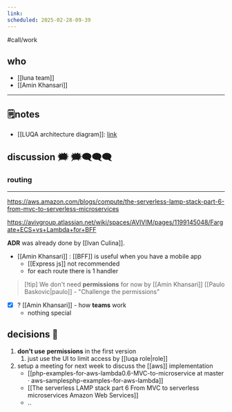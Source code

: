 ```yaml
---
link: 
scheduled: 2025-02-28-09-39
---
```

#call/work

## who
- [[luna team]]
- [[Amin Khansari]]
---
## 🗒notes
- [[LUQA architecture diagram]]: [link](https://app.diagrams.net/#G1WHeTK9dehWtF3CxhmbSvcqu62VcirKgy#%7B%22pageId%22%3A%22SKX4-Kodgnol6JenRwo7%22%7D)

## discussion 🗯 🗯🗨🗨🗨

### routing 
********
https://aws.amazon.com/blogs/compute/the-serverless-lamp-stack-part-6-from-mvc-to-serverless-microservices

https://avivgroup.atlassian.net/wiki/spaces/AVIVIM/pages/1199145048/Fargate+ECS+vs+Lambda+for+BFF

**ADR** was already done by [[Ivan Culina]].

- [[Amin Khansari]] : [[BFF]] is useful when you have a mobile app
	- [[Express js]] not recommended
	- for each route there is 1 handler

> [!tip] We don't need **permissions** for now
> by [[Amin Khansari]]
> [[Paulo Baskovic|paulo]] - "Challenge the permissions"

- [x] ? [[Amin Khansari]] - how **teams** work
	- nothing special

## decisions 🤝

1. **don't use** **permissions** in the first version
	1. just use the UI to limit access by [[luqa role|role]]
2. setup a meeting for next week to discuss the [[aws]] implementation
	- [[php-examples-for-aws-lambda0.6-MVC-to-microservice at master · aws-samplesphp-examples-for-aws-lambda]]
	- [[The serverless LAMP stack part 6 From MVC to serverless microservices  Amazon Web Services]]
	- ..
